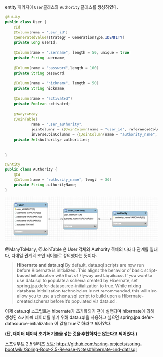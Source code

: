 entity 패키지에 `User`클래스와 `Authority` 클래스를 생성하였다.

```java
@Entity
public class User {
    @Id
    @Column(name = "user_id")
    @GeneratedValue(strategy = GenerationType.IDENTITY)
    private Long userId;

    @Column(name = "username", length = 50, unique = true)
    private String username;

    @Column(name = "password",length = 100)
    private String password;

    @Column(name = "nickname", length = 50)
    private String nickname;

    @Column(name = "activated")
    private Boolean activated;

    @ManyToMany
    @JoinTable(
            name = "user_authority",
            joinColumns = {@JoinColumn(name = "user_id", referencedColumnName = "user_id")},
            inverseJoinColumns = {@JoinColumn(name = "authority_name", referencedColumnName = "authority_name")})
    private Set<Authority> authorities;


}

```

```java
@Entity
public class Authority {
    @Id
    @Column(name = "authority_name", length = 50)
    private String authorityName;
}
```

![image-20220227185743001](https://raw.githubusercontent.com/yeonnex/image-server/main/img/image-20220227185743001.png)

@ManyToMany, @JoinTable 은 User 객체와 Authority 객체의 다대다 관계를 일대다, 다대일 관계의 조인 테이블로 정의했다는 뜻이다.



> **Hibernate and data.sql**
> By default, data.sql scripts are now run before Hibernate is initialized. This aligns the behavior of basic script-based initialization with that of Flyway and Liquibase. If you want to use data.sql to populate a schema created by Hibernate, set spring.jpa.defer-datasource-initialization to true. While mixing database initialization technologies is not recommended, this will also allow you to use a schema.sql script to build upon a Hibernate-created schema before it’s populated via data.sql.

이제 data.sql 스크립트는 hibernate가 초기화되기 전에 실행되며 hibernate에 의해 생성된 스키마에 데이터를 넣기 위해 data.sql을 사용하고 싶으면 spring.jpa.defer-datasource-initialization 이 값을 true로 하라고 되어있다.

**(단, 데이터 데이터 초기화 기술을 섞는 것을 추천하지는 않는다고 되어있다.)**

스프링부트 2.5 릴리즈 노트: https://github.com/spring-projects/spring-boot/wiki/Spring-Boot-2.5-Release-Notes#hibernate-and-datasql